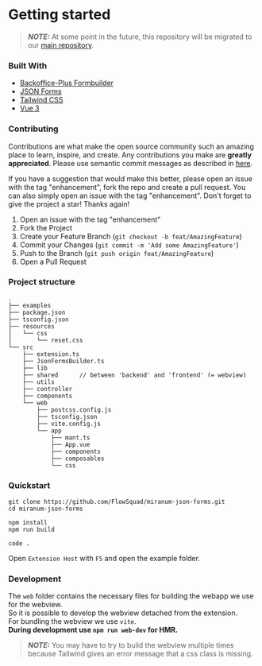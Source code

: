 # Getting started

> **_NOTE:_** At some point in the future, this repository will be migrated to our [main repository](https://github.com/FlowSquad/miranum-ide).
 
### Built With

* [Backoffice-Plus Formbuilder](https://www.npmjs.com/package/@backoffice-plus/formbuilder)
* [JSON Forms](https://jsonforms.io/)
* [Tailwind CSS](https://tailwindcss.com/)
* [Vue 3](https://vuejs.org/)
 
### Contributing

Contributions are what make the open source community such an amazing place to learn, inspire, and create.
Any contributions you make are **greatly appreciated**.
Please use semantic commit messages as described in [here](https://gist.github.com/joshbuchea/6f47e86d2510bce28f8e7f42ae84c716).

If you have a suggestion that would make this better, please open an issue with the tag "enhancement", fork the repo and create a pull request. You can also simply open an issue with the tag "enhancement".
Don't forget to give the project a star! Thanks again!

1. Open an issue with the tag "enhancement"
2. Fork the Project
3. Create your Feature Branch (`git checkout -b feat/AmazingFeature`)
4. Commit your Changes (`git commit -m 'Add some AmazingFeature'`)
5. Push to the Branch (`git push origin feat/AmazingFeature`)
6. Open a Pull Request

### Project structure
```
.
├── examples
├── package.json
├── tsconfig.json
├── resources
│   └── css
│       └── reset.css
└── src
    ├── extension.ts
    ├── JsonFormsBuilder.ts
    ├── lib
    ├── shared      // between 'backend' and 'frontend' (= webview)
    ├── utils
    ├── controller
    ├── components
    └── web
        ├── postcss.config.js
        ├── tsconfig.json
        ├── vite.config.js
        └── app
            ├── mant.ts
            ├── App.vue
            ├── components
            ├── composables
            └── css
```

### Quickstart
```shell
git clone https://github.com/FlowSquad/miranum-json-forms.git
cd miranum-json-forms
```
```shell
npm install
npm run build
```
```shell
code .
```
Open `Extension Host` with `F5` and open the example folder.

### Development
The `web` folder contains the necessary files for building the webapp we use for the webview.  
So it is possible to develop the webview detached from the extension.  
For bundling the webview we use `vite`.  
**During development use `npm run web-dev` for HMR.**


> **_NOTE:_** You may have to try to build the webview multiple times because Tailwind gives an error message that a 
> css class is missing.
